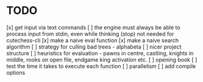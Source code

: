 # TODO

[x] get input via text commands
[ ] the engine must always be able to process input from stdin, even while thinking (stop)
    not needed for cutechess-cli
[x] make a naive eval function
[x] make a naive search algorithm
[ ] strategy for culling bad trees - alphabeta
[ ] nicer project structure
[ ] heuristics for evaluation - pawns in centre, castling, knights in middle, rooks on open file, endgame king activation etc.
[ ] opening book
[ ] test the time it takes to execute each function
[ ] parallelism
[ ] add compile options
